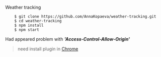 Weather tracking

```
    $ git clone https://github.com/AnnaKopaeva/weather-tracking.git
    $ cd weather-tracking
    $ npm install
    $ npm start
```

Had appeared problem with ***'Access-Control-Allow-Origin'***

> need install plugin in [Chrome](https://chrome.google.com/webstore/detail/allow-control-allow-origi/nlfbmbojpeacfghkpbjhddihlkkiljbi)